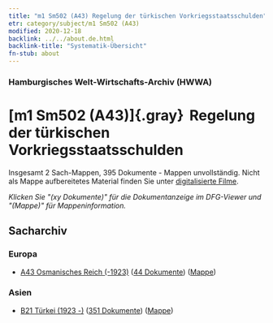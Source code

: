 ```yaml
---
title: "m1 Sm502 (A43) Regelung der türkischen Vorkriegsstaatsschulden"
etr: category/subject/m1 Sm502 (A43)
modified: 2020-12-18
backlink: ../../about.de.html
backlink-title: "Systematik-Übersicht"
fn-stub: about
---
```


### Hamburgisches Welt-Wirtschafts-Archiv (HWWA)
# [m1 Sm502 (A43)]{.gray}&#8201; Regelung der türkischen Vorkriegsstaatsschulden&#160; 




Insgesamt 2 Sach-Mappen, 395 Dokumente - Mappen unvollständig.
Nicht als Mappe aufbereitetes Material finden Sie unter [digitalisierte Filme](/film/h1_sh).

_Klicken Sie "(xy Dokumente)" für die Dokumentanzeige im DFG-Viewer und "(Mappe)" für Mappeninformation._

## Sacharchiv




### Europa

- [A43 Osmanisches Reich (-1923)](../../../geo/about.de.html#A43) (<a href="https://dfg-viewer.de/show/?tx_dlf[id]=https://pm20.zbw.eu/mets/sh/1410xx/141034/1448xx/144838/public.mets.de.xml" target="_blank">44 Dokumente</a>) ([Mappe](http://purl.org/pressemappe20/folder/sh/141034,144838))

### Asien

- [B21 Türkei (1923 -)](../../../geo/about.de.html#B21) (<a href="https://dfg-viewer.de/show/?tx_dlf[id]=https://pm20.zbw.eu/mets/sh/1411xx/141111/1448xx/144838/public.mets.de.xml" target="_blank">351 Dokumente</a>) ([Mappe](http://purl.org/pressemappe20/folder/sh/141111,144838))


